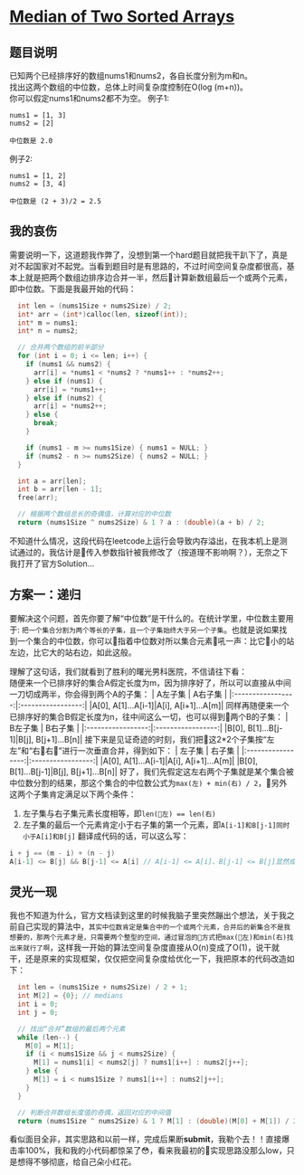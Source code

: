 # [Median of Two Sorted Arrays](https://leetcode.com/problems/median-of-two-sorted-arrays/description/)

## 题目说明
已知两个已经排序好的数组nums1和nums2，各自长度分别为m和n。  
找出这两个数组的中位数，总体上时间复杂度控制在O(log (m+n))。  
你可以假定nums1和nums2都不为空。
例子1:
```
nums1 = [1, 3]
nums2 = [2]

中位数是 2.0
```
例子2:
```
nums1 = [1, 2]
nums2 = [3, 4]

中位数是 (2 + 3)/2 = 2.5
```

## 我的哀伤
需要说明一下，这道题我作弊了，没想到第一个hard题目就把我干趴下了，真是对不起国家对不起党。当看到题目时是有思路的，不过时间空间复杂度都很高，基本上就是把两个数组边排序边合并一半，然后计算新数组最后一个或两个元素，即中位数。下面是我最开始的代码：
```c
  int len = (nums1Size + nums2Size) / 2;
  int* arr = (int*)calloc(len, sizeof(int));
  int* m = nums1;
  int* n = nums2;

  // 合并两个数组的前半部分
  for (int i = 0; i <= len; i++) {
    if (nums1 && nums2) {
      arr[i] = *nums1 < *nums2 ? *nums1++ : *nums2++;
    } else if (nums1) {
      arr[i] = *nums1++;
    } else if (nums2) {
      arr[i] = *nums2++;
    } else {
      break;
    }

    if (nums1 - m >= nums1Size) { nums1 = NULL; }
    if (nums2 - n >= nums2Size) { nums2 = NULL; }
  }

  int a = arr[len];
  int b = arr[len - 1];
  free(arr);

  // 根据两个数组总长的奇偶值，计算对应的中位数
  return (nums1Size ^ nums2Size) & 1 ? a : (double)(a + b) / 2;
```
不知道什么情况，这段代码在leetcode上运行会导致内存溢出，在我本机上是测试通过的，我估计是传入参数指针被我修改了（按道理不影响啊？），无奈之下我打开了官方Solution...

## 方案一：递归
要解决这个问题，首先你要了解“中位数”是干什么的。在统计学里，中位数主要用于: `把一个集合分割为两个等长的子集，且一个子集始终大于另一个子集`。也就是说如果找到一个集合的中位数，你可以指着中位数对所以集合元素吼一声：比它小的站左边，比它大的站右边，如此这般。

理解了这句话，我们就看到了胜利的曙光男科医院，不信请往下看：  
随便来一个已排序好的集合A假定长度为m，因为排序好了，所以可以直接从中间一刀切成两半，你会得到两个A的子集：
|       A左子集      |       A右子集      |
|:-----------------:|:-----------------:|
|A[0], A[1]...A[i-1]|A[i], A[i+1]...A[m]|
同样再随便来一个已排序好的集合B假定长度为n，往中间这么一切，也可以得到两个B的子集：
|       B左子集      |       B右子集      |
|:-----------------:|:-----------------:|
|B[0], B[1]...B[j-1]|B[j], B[j+1]...B[n]|
接下来是见证奇迹的时刻，我们把这2*2个子集按“左左”和“右右”进行一次垂直合并，得到如下：
|       左子集       |        右子集      |
|:-----------------:|:-----------------:|
|A[0], A[1]...A[i-1]|A[i], A[i+1]...A[m]|
|B[0], B[1]...B[j-1]|B[j], B[j+1]...B[n]|
好了，我们先假定这左右两个子集就是某个集合被中位数分割的结果，那这个集合的中位数公式为`max(左) + min(右) / 2`，另外这两个子集肯定满足以下两个条件：
1. 左子集与右子集元素长度相等，即`len(左) == len(右)`
2. 左子集的最后一个元素肯定小于右子集的第一个元素，即`A[i-1]和B[j-1]同时小于A[i]和B[j]`
翻译成代码的话，可以这么写：
```c
i + j == (m - i) + (n - j)
A[i-1] <= B[j] && B[j-1] <= A[i] // A[i-1] <= A[i]、B[j-1] <= B[j]显然成立
```

## 灵光一现
我也不知道为什么，官方文档读到这里的时候我脑子里突然蹦出个想法，关于我之前自己实现的算法中，`其实中位数肯定是集合中的一个或两个元素，合并后的新集合不是我想要的，那两个元素才是，只需要两个整型的空间，通过冒泡的方式把max(左)和min(右)找出来就行了啊`，这样我一开始的算法空间复杂度直接从O(n)变成了O(1)，说干就干，还是原来的实现框架，仅仅把空间复杂度给优化一下，我把原本的代码改造如下：
```c
  int len = (nums1Size + nums2Size) / 2 + 1;
  int M[2] = {0}; // medians
  int i = 0;
  int j = 0;

  // 找出“合并”数组的最后两个元素
  while (len--) {
    M[0] = M[1];
    if (i < nums1Size && j < nums2Size) {
      M[1] = nums1[i] < nums2[j] ? nums1[i++] : nums2[j++];
    } else {
      M[1] = i < nums1Size ? nums1[i++] : nums2[j++];
    }
  }

  // 判断合并数组长度值的奇偶，返回对应的中间值
  return (nums1Size ^ nums2Size) & 1 ? M[1] : (double)(M[0] + M[1]) / 2;
```
看似面目全非，其实思路和以前一样，完成后果断**submit**，我勒个去！！直接爆击率100%，我和我的小代码都惊呆了😳，看来我最初的实现思路没那么low，只是想得不够彻底，给自己朵小红花。